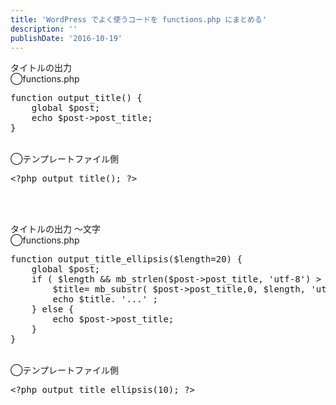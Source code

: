```yaml
---
title: 'WordPress でよく使うコードを functions.php にまとめる'
description: ''
publishDate: '2016-10-19'
---
```


<p>タイトルの出力<br>
◯functions.php</p>
<pre class="brush: php; title: ; notranslate" title="">function output_title() {
	global $post;
	echo $post-&gt;post_title;
}
</pre>
<p>&nbsp;<br>
◯テンプレートファイル側</p>
<pre class="brush: php; title: ; notranslate" title="">&lt;?php output_title(); ?&gt;</pre>
<p>&nbsp;<br>
&nbsp;</p>
<p>タイトルの出力 〜文字<br>
◯functions.php</p>
<pre class="brush: php; title: ; notranslate" title="">function output_title_ellipsis($length=20) {
	global $post;
	if ( $length &amp;&amp; mb_strlen($post-&gt;post_title, 'utf-8') &gt; $length ) {
		$title= mb_substr( $post-&gt;post_title,0, $length, 'utf-8' );
		echo $title. '...' ;
	} else {
		echo $post-&gt;post_title;
	}
}
</pre>
<p>&nbsp;<br>
◯テンプレートファイル側</p>
<pre class="brush: php; title: ; notranslate" title="">&lt;?php output_title_ellipsis(10); ?&gt;</pre>

